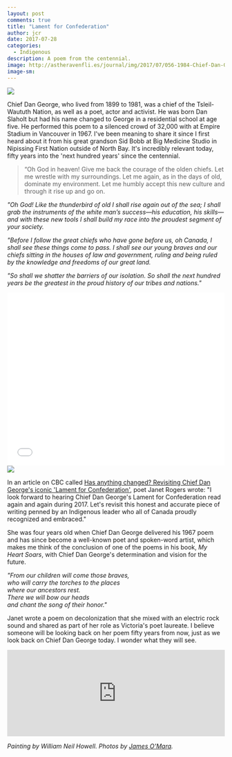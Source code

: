 ```yaml
---
layout: post
comments: true
title: "Lament for Confederation"
author: jcr
date: 2017-07-28
categories:
  - Indigenous
description: A poem from the centennial.
image: http://astheravenfli.es/journal/img/2017/07/056-1984-Chief-Dan-George.jpg
image-sm:
---
```


<img src="http://astheravenfli.es/journal/img/2017/07/Rita-Joe-world-premiere-program-notes-Chief-Dan-George.jpg">

Chief Dan George, who lived from 1899 to 1981, was a chief of the Tsleil-Waututh Nation, as well as a poet, actor and activist. He was born Dan Slaholt but had his name changed to George in a residential school at age five. He performed this poem to a silenced crowd of 32,000 with at Empire Stadium in Vancouver in 1967. I've been meaning to share it since I first heard about it from his great grandson Sid Bobb at Big Medicine Studio in Nipissing First Nation outside of North Bay. It's incredibly relevant today, fifty years into the 'next hundred years' since the centennial.

<blockquote>&ldquo;Oh God in heaven! Give me back the courage of the olden chiefs. Let me wrestle with my surroundings. Let me again, as in the days of old, dominate my environment. Let me humbly accept this new culture and through it rise up and go on.</blockquote>

<i>"Oh God! Like the thunderbird of old I shall rise again out of the sea; I shall grab the instruments of the white man’s success—his education, his skills—and with these new tools I shall build my race into the proudest segment of your society.</i>

<i>"Before I follow the great chiefs who have gone before us, oh Canada, I shall see these things come to pass. I shall see our young braves and our chiefs sitting in the houses of law and government, ruling and being ruled by the knowledge and freedoms of our great land.</i>

<i>"So shall we shatter the barriers of our isolation. So shall the next hundred years be the greatest in the proud history of our tribes and nations."</i>

<iframe src="//www.cbc.ca/i/caffeine/syndicate/?mediaId=936571971508" width="100%" height="400" frameborder="0" allowfullscreen style="padding:0"></iframe>

<img src="http://astheravenfli.es/journal/img/2017/07/chief_dan_george_03.jpg">

In an article on CBC called <a href="http://www.cbc.ca/2017/has-anything-changed-revisiting-chief-dan-george-s-iconic-lament-for-confederation-1.4079657" target="blank">Has anything changed? Revisiting Chief Dan George's iconic 'Lament for Confederation'</a>, poet Janet Rogers wrote: "I look forward to hearing Chief Dan George's Lament for Confederation read again and again during 2017. Let's revisit this honest and accurate piece of writing penned by an Indigenous leader who all of Canada proudly recognized and embraced."

She was four years old when Chief Dan George delivered his 1967 poem and has since become a well-known poet and spoken-word artist, which makes me think of the conclusion of one of the poems in his book, <i>My Heart Soars</i>, with Chief Dan George's determination and vision for the future.

<i>"From our children will come those braves,<br>
who will carry the torches to the places<br>
where our ancestors rest.<br>
There we will bow our heads<br>
and chant the song of their honor."<br></i>

Janet wrote a poem on decolonization that she mixed with an electric rock sound and shared as part of her role as Victoria's poet laureate. I believe someone will be looking back on her poem fifty years from now, just as we look back on Chief Dan George today. I wonder what they will see.

<iframe width="100%" height="200" scrolling="no" frameborder="no" src="https://w.soundcloud.com/player/?url=https%3A//api.soundcloud.com/tracks/310695562&amp;auto_play=false&amp;hide_related=false&amp;show_comments=true&amp;show_user=true&amp;show_reposts=false&amp;visual=true"></iframe>

<i>Painting by William Neil Howell. Photos by <a href="http://www.jamesomara.com/portraits.php" target="blank">James O'Mara</a>.</i>